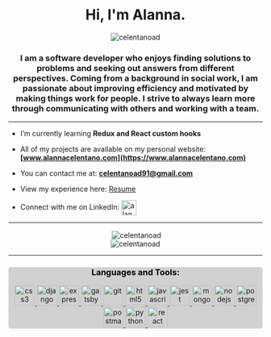 <h1 align="center">Hi, I'm Alanna.</h1>
<p align="center"> <img src="https://komarev.com/ghpvc/?username=celentanoad&label=Profile%20views&color=0e75b6&style=flat" alt="celentanoad" /> </p>

<h3 align="center">I am a software developer who enjoys finding solutions to problems and seeking out answers from different perspectives. Coming from a background in social work, I am passionate about improving efficiency and motivated by making things work for people. I strive to always learn more through communicating with others and working with a team.</h3>
<hr>

- I’m currently learning **Redux and React custom hooks**

- All of my projects are available on my personal website:  **[www.alannacelentano.com](https://www.alannacelentano.com)**

- You can contact me at: **celentanoad91@gmail.com**

- View my experience here: [Resume](https://docs.google.com/document/d/1DzU0RhrWPPoPhbqs50U9sWM8RMPTfyqisIVEBFWGNZw/edit)

- Connect with me on LinkedIn: <a href="https://linkedin.com/in/alanna-celentano" target="blank"><img align="center" src="https://img.flaticon.com/icons/png/512/174/174857.png?size=1200x630f&pad=10,10,10,10&ext=png" alt="alanna-celentano" height="30" /> </a>

<hr>

<div align="center">&nbsp;<img align="center" src="https://github-readme-stats.vercel.app/api?username=celentanoad&show_icons=true&locale=en&theme=slateorange" alt="celentanoad" /></div>

<div align="center"><img align="center" src="https://github-readme-stats.vercel.app/api/top-langs?username=celentanoad&show_icons=true&locale=en&layout=compact&theme=slateorange" alt="celentanoad" /></div>

<hr>

<div style="background-color:#D1D1D1; border-radius:5px">
<h3 align="center" style="color:black">Languages and Tools:</h3>
<p align="center"> <a href="https://www.w3schools.com/css/" target="_blank"> <img src="https://devicons.github.io/devicon/devicon.git/icons/css3/css3-original-wordmark.svg" alt="css3" width="40" height="40"/> </a> <a href="https://www.djangoproject.com/" target="_blank"> <img src="https://devicons.github.io/devicon/devicon.git/icons/django/django-original.svg" alt="django" width="40" height="40"/> </a> <a href="https://expressjs.com" target="_blank"> <img src="https://devicons.github.io/devicon/devicon.git/icons/express/express-original-wordmark.svg" alt="express" width="40" height="40"/> </a> <a href="https://www.gatsbyjs.com/" target="_blank"> <img src="https://www.vectorlogo.zone/logos/gatsbyjs/gatsbyjs-icon.svg" alt="gatsby" width="40" height="40"/> </a> <a href="https://git-scm.com/" target="_blank"> <img src="https://www.vectorlogo.zone/logos/git-scm/git-scm-icon.svg" alt="git" width="40" height="40"/> </a> <a href="https://www.w3.org/html/" target="_blank"> <img src="https://devicons.github.io/devicon/devicon.git/icons/html5/html5-original-wordmark.svg" alt="html5" width="40" height="40"/> </a> <a href="https://developer.mozilla.org/en-US/docs/Web/JavaScript" target="_blank"> <img src="https://devicons.github.io/devicon/devicon.git/icons/javascript/javascript-original.svg" alt="javascript" width="40" height="40"/> </a> <a href="https://jestjs.io" target="_blank"> <img src="https://www.vectorlogo.zone/logos/jestjsio/jestjsio-icon.svg" alt="jest" width="40" height="40"/> </a> <a href="https://www.mongodb.com/" target="_blank"> <img src="https://devicons.github.io/devicon/devicon.git/icons/mongodb/mongodb-original-wordmark.svg" alt="mongodb" width="40" height="40"/> </a> <a href="https://nodejs.org" target="_blank"> <img src="https://devicons.github.io/devicon/devicon.git/icons/nodejs/nodejs-original-wordmark.svg" alt="nodejs" width="40" height="40"/> </a> <a href="https://www.postgresql.org" target="_blank"> <img src="https://devicons.github.io/devicon/devicon.git/icons/postgresql/postgresql-original-wordmark.svg" alt="postgresql" width="40" height="40"/> </a> <a href="https://postman.com" target="_blank"> <img src="https://www.vectorlogo.zone/logos/getpostman/getpostman-icon.svg" alt="postman" width="40" height="40"/> </a> <a href="https://www.python.org" target="_blank"> <img src="https://devicons.github.io/devicon/devicon.git/icons/python/python-original.svg" alt="python" width="40" height="40"/> </a> <a href="https://reactjs.org/" target="_blank"> <img src="https://devicons.github.io/devicon/devicon.git/icons/react/react-original-wordmark.svg" alt="react" width="40" height="40"/> </a> </p>
</div>
